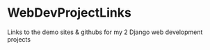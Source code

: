 # WebDevProjectLinks
Links to the demo sites &amp; githubs for my 2 Django web development projects
